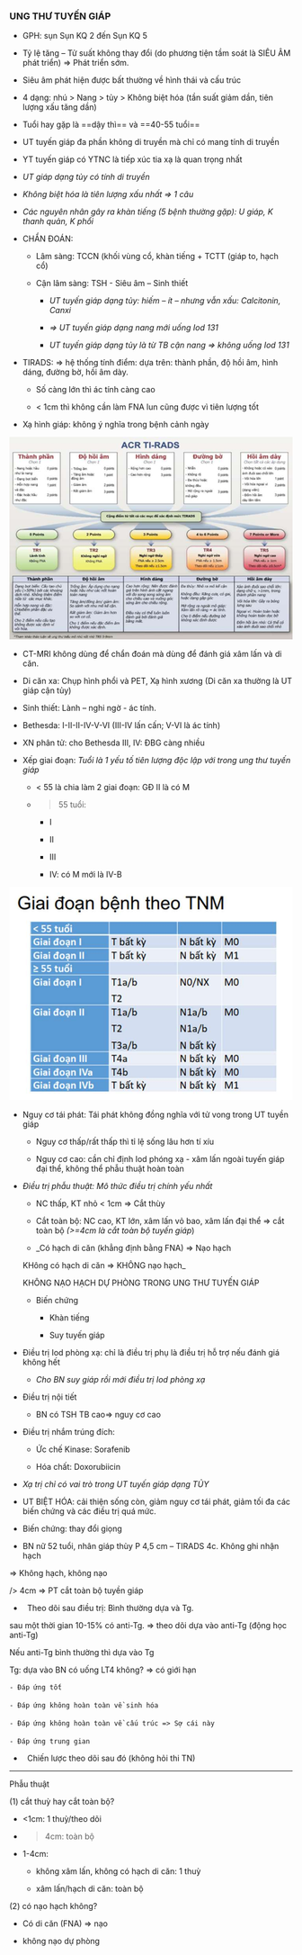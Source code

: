### UNG THƯ TUYẾN GIÁP
  
- GPH: sụn Sụn KQ 2 đến Sụn KQ 5
  
- Tỷ lệ tăng – Tử suất không thay đổi (do phương tiện tầm soát là SIÊU ÂM phát triển) => Phát triển sớm.
  
- Siêu âm phát hiện được bất thường về hình thái và cấu trúc
  
- 4 dạng: nhú > Nang > tủy > Không biệt hóa (tần suất giảm dần, tiên lượng xấu tăng dần)
  
- Tuổi hay gặp là ==dậy thì== và ==40-55 tuổi==
  
- UT tuyến giáp đa phần không di truyền mà chỉ có mang tính di truyền
  
- YT tuyến giáp có YTNC là tiếp xúc tia xạ là quan trọng nhất
  
- _UT giáp dạng tủy có tính di truyền_
  
- _Không biệt hóa là tiên lượng xấu nhất => 1 câu_
  
- _Các nguyên nhân gây ra khàn tiếng (5 bệnh thường gặp): U giáp, K thanh quản, K phổi_
  
- CHẨN ĐOÁN:
  
	- Lâm sàng: TCCN (khối vùng cổ, khàn tiếng + TCTT (giáp to, hạch cổ)
  
	- Cận lâm sàng: TSH - Siêu âm – Sinh thiết
  
		- _UT tuyến giáp dạng tủy: hiếm – ít – nhưng vẫn xấu: Calcitonin, Canxi_
  
		- _=> UT tuyến giáp dạng nang mới uống Iod 131_
  
		- _UT tuyến giáp dạng tủy là từ TB cận nang => không uống Iod 131_
  
- TIRADS: => hệ thống tính điểm: dựa trên: thành phần, độ hồi âm, hình dáng, đường bờ, hồi âm dày.
  
	- Số càng lớn thì ác tính càng cao
  
	- < 1cm thì không cần làm FNA lun cũng được vì tiên lượng tốt
  
- Xạ hình giáp: không ý nghĩa trong bệnh cảnh ngày
  
![Buổi 8 - Hệ Tim mạch - Hệ nội tiết-1687397425595.jpeg](../../../200%20Files/image/image/Bu%E1%BB%95i%208%20-%20H%E1%BB%87%20Tim%20m%E1%BA%A1ch%20-%20H%E1%BB%87%20n%E1%BB%99i%20ti%E1%BA%BFt-1687397425595.jpeg)
  
- CT-MRI không dùng để chẩn đoán mà dùng để đánh giá xâm lấn và di căn.
  
- Di căn xa: Chụp hình phổi và PET, Xạ hình xương (Di căn xa thường là UT giáp cận tủy)
  
- Sinh thiết: Lành – nghi ngờ - ác tính.  
  
- Bethesda: I-II-II-IV-V-VI (III-IV lấn cấn; V-VI là ác tính)     
  
- XN phân tử: cho Bethesda III, IV: ĐBG càng nhiều
  
- Xếp giai đoạn: _Tuổi là 1 yếu tố tiên lượng độc lập với trong ung thư tuyến giáp_
  
	- < 55 là chia làm 2 giai đoạn: GĐ II là có M
  
	- > 55 tuổi:
  
		- I
  
		- II
  
		- III
  
		- IV: có M mới là IV-B
  
![444](../../../200%20Files/image/image/Bu%E1%BB%95i%208%20-%20H%E1%BB%87%20Tim%20m%E1%BA%A1ch%20-%20H%E1%BB%87%20n%E1%BB%99i%20ti%E1%BA%BFt-1687397436940.jpeg)
  
- Nguy cơ tái phát: Tái phát không đồng nghĩa với tử vong trong UT tuyền giáp
  
	- Nguy cơ thấp/rất thấp thì tỉ lệ sống lâu hơn tí xíu
  
	- Nguy cơ cao: cần chỉ định Iod phóng xạ - xâm lấn ngoài tuyến giáp đại thể, không thể phẫu thuật hoàn toàn
  
- _Điều trị phẫu thuật: Mô thức điều trị chính yếu nhất_
  
	- NC thấp, KT nhỏ < 1cm => Cắt thùy
  
	- Cắt toàn bộ: NC cao, KT lớn, xâm lấn vỏ bao, xâm lấn đại thể => cắt toàn bộ _(>=4cm là cắt toàn bộ tuyến giáp_)
  
	- _Có hạch di căn (khẳng định bằng FNA) => Nạo hạch  
  
	KHông có hạch di căn => KHÔNG nạo hạch_  
  
	KHÔNG NẠO HẠCH DỰ PHÒNG TRONG UNG THƯ TUYẾN GIÁP
  
	- Biến chứng
  
		- Khàn tiếng
  
		- Suy tuyến giáp
  
- Điều trị Iod phòng xạ: chỉ là điều trị phụ là điều trị hỗ trợ nếu đánh giá không hết
  
	- _Cho BN suy giáp rồi mới điều trị Iod phòng xạ_
  
- Điều trị nội tiết
  
	- BN có TSH TB cao=> nguy cơ cao
  
- Điều trị nhắm trúng đích:
  
	- Ức chế Kinase: Sorafenib
  
	- Hóa chất: Doxorubiicin
  
- _Xạ trị chỉ có vai trò trong UT tuyến giáp dạng TỦY_
  
- UT BIỆT HÓA: cải thiện sống còn, giảm nguy cơ tái phát, giảm tối đa các biến chứng và các điều trị quá mức.
  
- Biến chứng: thay đổi giọng
  
- BN nữ 52 tuổi, nhân giáp thùy P 4,5 cm – TIRADS 4c. Không ghi nhận hạch
  
=> Không hạch, không nạo  
  
/> 4cm => PT cắt toàn bộ tuyền giáp
  
-   Theo dõi sau điều trị: Bình thường dựa và Tg.  
  
sau một thời gian 10-15% có anti-Tg. => theo dõi dựa vào anti-Tg (động học anti-Tg)  
  
Nếu anti-Tg bình thường thì dựa vào Tg  
  
Tg: dựa vào BN có uống LT4 không? => có giới hạn
  
	- Đáp ứng tốt
  
	- Đáp ứng không hoàn toàn về sinh hóa
  
	- Đáp ứng không hoàn toàn về cấu trúc => Sợ cái này
  
	- Đáp ứng trung gian
  
-   Chiến lược theo dõi sau đó (không hỏi thi TN)
  

  

  
---
  

  
Phẫu thuật
  
(1) cắt thuỳ hay cắt toàn bộ?
  
- <1cm: 1 thuỳ/theo dõi
  
- >4cm: toàn bộ
  
- 1-4cm: 
  
    + không xâm lấn, không có hạch di căn: 1 thuỳ
  
    + xâm lấn/hạch di căn: toàn bộ
  
(2) có nạo hạch không?
  
- Có di căn (FNA) => nạo
  
- không nạo dự phòng
